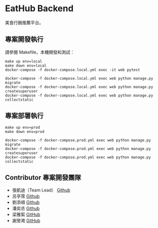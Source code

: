 # EatHub Backend

美食行銷推薦平台。

## 專案開發執行

請參閱 Makefile，本機開發和測試：

```
make up env=local
make down env=local
docker-compose -f docker-compose.local.yml exec -it web pytest
```

```
docker-compose -f docker-compose.local.yml exec web python manage.py migrate
docker-compose -f docker-compose.local.yml exec web python manage.py createsuperuser
docker-compose -f docker-compose.local.yml exec web python manage.py collectstatic
```

## 專案部署執行

```
make up env=prod
make down env=prod
```

```
docker-compose -f docker-compose.prod.yml exec web python manage.py migrate
docker-compose -f docker-compose.prod.yml exec web python manage.py createsuperuser
docker-compose -f docker-compose.prod.yml exec web python manage.py collectstatic
```

## Contributor 專案開發團隊

- 張凱迪（Team Lead） [Github](https://github.com/kdchang)
- 呂亭霈 [Github](https://github.com/Ting-gif)
- 劉添順 [Github](https://github.com/skysoon1406)
- 潘奕丞 [Github](https://github.com/s30175175)
- 梁雅絜 [GitHub](https://github.com/comea22)
- 謝旻澔 [GitHub](https://github.com/qWer79790922)
